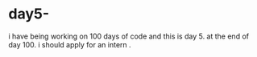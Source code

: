 # day5-
i have being working on 100 days of code and this is day 5.  at the end of day 100. i should apply for an intern .
